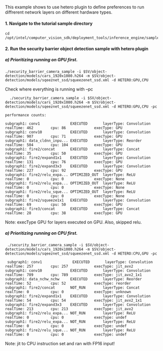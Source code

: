 This example shows to use hetero plugin to define preferences to run diffrerent network layers on different hardware types. 

#### 1. Navigate to the tutorial sample directory

	cd /opt/intel/computer_vision_sdk/deployment_tools/inference_engine/samples/build/intel64/Release
  
#### 2. Run the security barrier object detection sample with hetero plugin 

##### a) Prioritizing running on GPU first.

	./security_barrier_camera_sample -i $SV/object-detection/models/cars_1920x1080.h264 -m $SV/object-detection/models/sqeeznet_ssd/squeezenet_ssd.xml -d HETERO:GPU,CPU
    
Check where everything is running with –pc

	  ./security_barrier_camera_sample -i $SV/object-detection/models/cars_1920x1080.h264 -m $SV/object-detection/models/sqeeznet_ssd/squeezenet_ssd.xml -d HETERO:GPU,CPU -pc
    
    performance counts:

    subgraph1: conv1              EXECUTED       layerType: Convolution        realTime: 462        cpu: 86             execType: GPU
    subgraph1: conv10             EXECUTED       layerType: Convolution        realTime: 907        cpu: 71             execType: GPU
    subgraph1: data_cldnn_inpu... EXECUTED       layerType: Reorder            realTime: 504        cpu: 104            execType: GPU
    subgraph1: fire2/concat       EXECUTED       layerType: Concat             realTime: 35         cpu: 50             execType: GPU
    subgraph1: fire2/expand1x1    EXECUTED       layerType: Convolution        realTime: 131        cpu: 76             execType: GPU
    subgraph1: fire2/expand3x3    EXECUTED       layerType: Convolution        realTime: 227        cpu: 92             execType: GPU
    subgraph1: fire2/relu_expa... OPTIMIZED_OUT  layerType: ReLU               realTime: 0          cpu: 0              execType: None
    subgraph1: fire2/relu_expa... OPTIMIZED_OUT  layerType: ReLU               realTime: 0          cpu: 0              execType: None
    subgraph1: fire2/relu_sque... OPTIMIZED_OUT  layerType: ReLU               realTime: 0          cpu: 0              execType: None
    subgraph1: fire2/squeeze1x1   EXECUTED       layerType: Convolution        realTime: 69         cpu: 50             execType: GPU
    subgraph1: fire3/concat       EXECUTED       layerType: Concat             realTime: 28         cpu: 38             execType: GPU

Note: execType GPU for layers executed on GPU.  Also, skipped relu.

##### a) Prioritizing running on CPU first.

     ./security_barrier_camera_sample -i $SV/object-detection/models/cars_1920x1080.h264 -m $SV/object-detection/models/sqeeznet_ssd/squeezenet_ssd.xml -d HETERO:CPU,GPU -pc
     
     subgraph1: conv1              EXECUTED       layerType: Convolution        realTime: 257        cpu: 257            execType: jit_avx2
    subgraph1: conv10             EXECUTED       layerType: Convolution        realTime: 789        cpu: 789            execType: jit_avx2_1x1
    subgraph1: data_nchw_nchw     EXECUTED       layerType: Reorder            realTime: 52         cpu: 52             execType: reorder
    subgraph1: fire2/concat       NOT_RUN        layerType: Concat             realTime: 0          cpu: 0              execType: unknown
    subgraph1: fire2/expand1x1    EXECUTED       layerType: Convolution        realTime: 54         cpu: 54             execType: jit_avx2_1x1
    subgraph1: fire2/expand3x3    EXECUTED       layerType: Convolution        realTime: 213        cpu: 213            execType: jit_avx2
    subgraph1: fire2/relu_expa... NOT_RUN        layerType: ReLU               realTime: 0          cpu: 0              execType: undef
    subgraph1: fire2/relu_expa... NOT_RUN        layerType: ReLU               realTime: 0          cpu: 0              execType: undef
    subgraph1: fire2/relu_sque... NOT_RUN        layerType: ReLU               realTime: 0          cpu: 0              execType: undef

Note: jit to CPU instruction set and ran with FP16 input!

